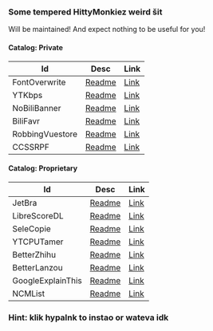 ### Some tempered HittyMonkiez weird šit

Will be maintained! And expect nothing to be useful for you!

#### Catalog: Private

|Id|Desc|Link|
|-|-|-|
|FontOverwrite|[Readme](https://github.com/HittyGubby/Temperkey/blob/main/FontOverwrite/FontOverwrite.md)|[Link](https://raw.githubusercontent.com/HittyGubby/Temperkey/refs/heads/main/FontOverwrite/FontOverwrite.js)|
|YTKbps|[Readme](https://github.com/HittyGubby/Temperkey/blob/main/YTKbps/YTKbps.md)|[Link](https://raw.githubusercontent.com/HittyGubby/Temperkey/refs/heads/main/YTKbps/YTKbps.js)|
|NoBiliBanner|[Readme](https://github.com/HittyGubby/Temperkey/blob/main/NoBiliBanner/NoBiliBanner.md)|[Link](https://raw.githubusercontent.com/HittyGubby/Temperkey/refs/heads/main/NoBiliBanner/NoBiliBanner.js)|
|BiliFavr|[Readme](https://github.com/HittyGubby/Temperkey/blob/main/BiliFavr/BiliFavr.md)|[Link](https://raw.githubusercontent.com/HittyGubby/Temperkey/refs/heads/main/BiliFavr/BiliFavr.js)|
|RobbingVuestore|[Readme](https://github.com/HittyGubby/Temperkey/blob/main/RobbingVuestore/RobbingVuestore.md)|[Link](https://raw.githubusercontent.com/HittyGubby/Temperkey/refs/heads/main/RobbingVuestore/RobbingVuestore.js)|
|CCSSRPF|[Readme](https://github.com/HittyGubby/Temperkey/blob/main/CCSSRPF/CCSSRPF.md)|[Link](https://raw.githubusercontent.com/HittyGubby/Temperkey/refs/heads/main/CCSSRPF/CCSSRPF.js)|

#### Catalog: Proprietary

|Id|Desc|Link|
|-|-|-|
|JetBra|[Readme](https://github.com/HittyGubby/Temperkey/blob/main/JetBra/JetBra.md)|[Link](https://raw.githubusercontent.com/HittyGubby/Temperkey/refs/heads/main/JetBra/JetBra.js)|
|LibreScoreDL|[Readme](https://github.com/HittyGubby/Temperkey/blob/main/LibreScoreDL/LibreScoreDL.md)|[Link](https://raw.githubusercontent.com/HittyGubby/Temperkey/refs/heads/main/LibreScoreDL/LibreScoreDL.js)|
|SeleCopie|[Readme](https://github.com/HittyGubby/Temperkey/blob/main/SeleCopie/SeleCopie.md)|[Link](https://raw.githubusercontent.com/HittyGubby/Temperkey/refs/heads/main/SeleCopie/SeleCopie.js)|
|YTCPUTamer|[Readme](https://github.com/HittyGubby/Temperkey/blob/main/YTCPUTamer/YTCPUTamer.md)|[Link](https://raw.githubusercontent.com/HittyGubby/Temperkey/refs/heads/main/YTCPUTamer/YTCPUTamer.js)|
|BetterZhihu|[Readme](https://github.com/HittyGubby/Temperkey/blob/main/BetterZhihu/BetterZhihu.md)|[Link](https://raw.githubusercontent.com/HittyGubby/Temperkey/refs/heads/main/BetterZhihu/BetterZhihu.js)|
|BetterLanzou|[Readme](https://github.com/HittyGubby/Temperkey/blob/main/BetterLanzou/BetterLanzou.md)|[Link](https://raw.githubusercontent.com/HittyGubby/Temperkey/refs/heads/main/BetterLanzou/BetterLanzou.js)|
|GoogleExplainThis|[Readme](https://github.com/HittyGubby/Temperkey/blob/main/GoogleExplainThis/GoogleExplainThis.md)|[Link](https://raw.githubusercontent.com/HittyGubby/Temperkey/refs/heads/main/GoogleExplainThis/GoogleExplainThis.js)|
|NCMList|[Readme](https://github.com/HittyGubby/Temperkey/blob/main/NCMList/NCMList.md)|[Link](https://raw.githubusercontent.com/HittyGubby/Temperkey/refs/heads/main/NCMList/NCMList.js)|

### Hint: klik hypalnk to instao or wateva idk